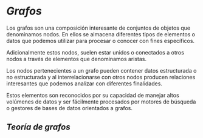 # *Grafos*

Los grafos son una composición interesante de conjuntos de objetos que denominamos nodos. En ellos se almacena diferentes tipos de elementos o datos que podemos utilizar para procesar o conocer con fines específicos.

Adicionalmente estos nodos, suelen estar unidos o conectados a otros nodos a través de elementos que denominamos aristas.

Los nodos pertenecientes a un grafo pueden contener datos estructurada o no estructurada y al interrelacionarse con otros nodos producen relaciones interesantes que podemos analizar con diferentes finalidades.

Estos elementos son reconocidos por su capacidad de manejar altos volúmenes de datos y ser fácilmente procesados por motores de búsqueda o gestores de bases de datos orientados a grafos.

## _*Teoría de grafos*_
